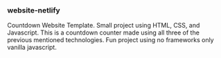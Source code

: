 ### website-netlify
Countdown Website Template.
Small project using HTML, CSS, and Javascript. This is a countdown counter made using all three of the previous mentioned technologies. Fun project using no frameworks only vanilla javascript. 
